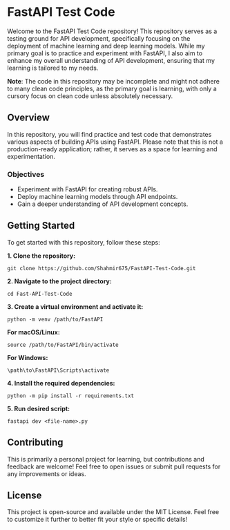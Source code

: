 # FastAPI Test Code

Welcome to the FastAPI Test Code repository! This repository serves as a testing ground for API development, specifically focusing on the deployment of machine learning and deep learning models. While my primary goal is to practice and experiment with FastAPI, I also aim to enhance my overall understanding of API development, ensuring that my learning is tailored to my needs.

**Note**: The code in this repository may be incomplete and might not adhere to many clean code principles, as the primary goal is learning, with only a cursory focus on clean code unless absolutely necessary.

## Overview

In this repository, you will find practice and test code that demonstrates various aspects of building APIs using FastAPI. Please note that this is not a production-ready application; rather, it serves as a space for learning and experimentation.

### Objectives

- Experiment with FastAPI for creating robust APIs.
- Deploy machine learning models through API endpoints.
- Gain a deeper understanding of API development concepts.

## Getting Started

To get started with this repository, follow these steps:

**1. Clone the repository:**

    git clone https://github.com/Shahmir675/FastAPI-Test-Code.git
   


**2. Navigate to the project directory:**

    cd Fast-API-Test-Code
    

**3. Create a virtual environment and activate it:**

    python -m venv /path/to/FastAPI

**For macOS/Linux:**

    source /path/to/FastAPI/bin/activate

**For Windows:**

    \path\to\FastAPI\Scripts\activate

**4. Install the required dependencies:**

    python -m pip install -r requirements.txt

**5. Run desired script:**

    fastapi dev <file-name>.py

## Contributing

This is primarily a personal project for learning, but contributions and feedback are welcome! Feel free to open issues or submit pull requests for any improvements or ideas.

## License

This project is open-source and available under the MIT License. Feel free to customize it further to better fit your style or specific details!